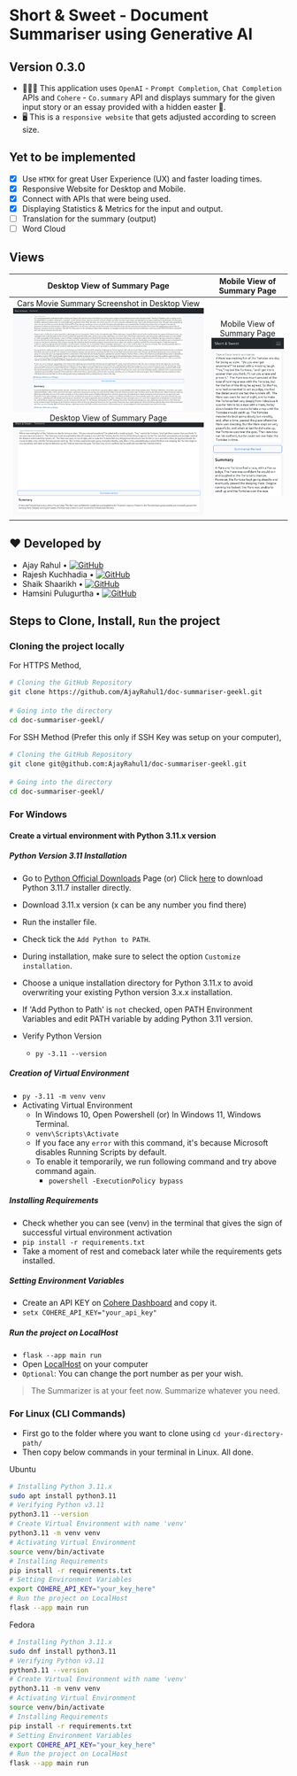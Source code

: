 # Short & Sweet -  Document Summariser using Generative AI

## Version 0.3.0

- 🧑🏻‍💻 This application uses `OpenAI` - `Prompt Completion`, `Chat Completion` APIs and `Cohere` - `Co.summary` API and displays summary for the given input story or an essay provided with a hidden easter 🥚.
- 🖥️ This is a `responsive website` that gets adjusted according to screen size.

## Yet to be implemented

- [x] Use `HTMX` for great User Experience (UX) and faster loading times.
- [x] Responsive Website for Desktop and Mobile.
- [x] Connect with APIs that were being used.
- [x] Displaying Statistics & Metrics for the input and output.
- [ ] Translation for the summary (output)
- [ ] Word Cloud

## Views

| Desktop View of Summary Page | Mobile View of Summary Page |
| :---: | :---: |
| Cars Movie Summary Screenshot in Desktop View ![Cars Movie Summary Screenshot in Desktop View](/Screenshots/Cars_2006_story_summary_desktop.png) Desktop View of Summary Page ![Desktop View of Summary Page](/Screenshots/eg1_desktop_view_summary_page.png) | Mobile View of Summary Page ![Mobile View of Summary Page](/Screenshots/eg1_mobile_view_summary_page.png) |

## ♥ Developed by

- Ajay Rahul • [![GitHub](https://img.shields.io/badge/github-%23121011.svg?style=plastic&logo=github&logoColor=white)](https://github.com/AjayRahul1/)
- Rajesh Kuchhadia • [![GitHub](https://img.shields.io/badge/github-%23121011.svg?style=plastic&logo=github&logoColor=white)](https://github.com/Rajesh250822)
- Shaik Shaarikh • [![GitHub](https://img.shields.io/badge/github-%23121011.svg?style=plastic&logo=github&logoColor=white)](https://github.com/Ryuuichi-567)
- Hamsini Pulugurtha • [![GitHub](https://img.shields.io/badge/github-%23121011.svg?style=plastic&logo=github&logoColor=white)](https://github.com/hamsinipulugurtha)

## Steps to Clone, Install, `Run` the project

### Cloning the project locally

For HTTPS Method,

```sh
# Cloning the GitHub Repository
git clone https://github.com/AjayRahul1/doc-summariser-geekl.git

# Going into the directory
cd doc-summariser-geekl/
```

For SSH Method (Prefer this only if SSH Key was setup on your computer),

```sh
# Cloning the GitHub Repository
git clone git@github.com:AjayRahul1/doc-summariser-geekl.git

# Going into the directory
cd doc-summariser-geekl/
```

### For Windows

#### Create a virtual environment with Python 3.11.x version

##### Python Version 3.11 Installation

- Go to [Python Official Downloads](https://www.python.org/downloads/) Page (or) Click [here](https://www.python.org/ftp/python/3.11.7/python-3.11.7-amd64.exe) to download Python 3.11.7 installer directly.
- Download 3.11.x version (x can be any number you find there)
- Run the installer file.
- Check tick the `Add Python to PATH`.
- During installation, make sure to select the option `Customize installation`.
- Choose a unique installation directory for Python 3.11.x to avoid overwriting your existing Python version 3.x.x installation.
- If 'Add Python to Path' is `not` checked, open PATH Environment Variables and edit PATH variable by adding Python 3.11 version.

- Verify Python Version
  - `py -3.11 --version`

##### Creation of Virtual Environment

- `py -3.11 -m venv venv`
- Activating Virtual Environment
  - In Windows 10, Open Powershell (or) In Windows 11, Windows Terminal. 
  - `venv\Scripts\Activate`
  - If you face any `error` with this command, it's because Microsoft disables Running Scripts by default.
  - To enable it temporarily, we run following command and try above command again.
    - `powershell -ExecutionPolicy bypass`

##### Installing Requirements

- Check whether you can see (venv) in the terminal that gives the sign of successful virtual environment activation
- `pip install -r requirements.txt`
- Take a moment of rest and comeback later while the requirements gets installed.

##### Setting Environment Variables
- Create an API KEY on [Cohere Dashboard](https://dashboard.cohere.com/api-keys) and copy it.
- `setx COHERE_API_KEY="your_api_key"`

##### Run the project on LocalHost

- `flask --app main run`
- Open [LocalHost](http://127.0.0.1:5000/) on your computer
- `Optional`: You can change the port number as per your wish.

> The Summarizer is at your feet now. Summarize whatever you need.

### For Linux (CLI Commands)

- First go to the folder where you want to clone using `cd your-directory-path/`
- Then copy below commands in your terminal in Linux. All done.

Ubuntu

```sh
# Installing Python 3.11.x
sudo apt install python3.11
# Verifying Python v3.11
python3.11 --version
# Create Virtual Environment with name 'venv'
python3.11 -m venv venv
# Activating Virtual Environment
source venv/bin/activate
# Installing Requirements
pip install -r requirements.txt
# Setting Environment Variables
export COHERE_API_KEY="your_key_here"
# Run the project on LocalHost
flask --app main run
```

Fedora

```sh
# Installing Python 3.11.x
sudo dnf install python3.11
# Verifying Python v3.11
python3.11 --version
# Create Virtual Environment with name 'venv'
python3.11 -m venv venv
# Activating Virtual Environment
source venv/bin/activate
# Installing Requirements
pip install -r requirements.txt
# Setting Environment Variables
export COHERE_API_KEY="your_key_here"
# Run the project on LocalHost
flask --app main run
```
